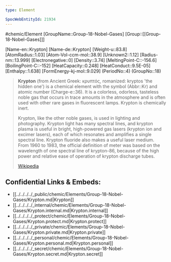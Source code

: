 ```yaml
---
type: Element

SpocWebEntityId: 21934
---
```


#chemic/Element 
[GroupName::Group-18-Nobel-Gases]
[Group::[[Group-18-Nobel-Gases]]]


[Name-en::Krypton]
[Name-de::Krypton]
[Weight-u::83.8]
[AtomRadius::1.03]
[Atom-Vol-ccm-mol::38.9]
[Unknown2::1.12]
[Radius-nm::13.999]
[Electronegative::0]
[Density::3.74]
[MeltingPoint-C::-156.6]
[BoilingPoint-C::-152]
[HeatCapacity::0.248]
[HeatConduct::9.5E-05]
[Enthalpy::1.638]
[FormEnergy-kj-mol::9.029]
(PeriodNo::4)
(GroupNo::18)


> **Krypton** (from Ancient Greek: κρυπτός, romanized: kryptos 'the hidden one') is a chemical element with the symbol (Abbr::Kr) and atomic number (Charge-e::36). It is a colorless, odorless, tasteless noble gas that occurs in trace amounts in the atmosphere and is often used with other rare gases in fluorescent lamps. Krypton is chemically inert.
>
> Krypton, like the other noble gases, is used in lighting and photography. Krypton light has many spectral lines, and krypton plasma is useful in bright, high-powered gas lasers (krypton ion and excimer lasers), each of which resonates and amplifies a single spectral line. Krypton fluoride also makes a useful laser medium. From 1960 to 1983, the official definition of meter was based on the wavelength of one spectral line of krypton-86, because of the high power and relative ease of operation of krypton discharge tubes.
>
> [Wikipedia](https://en.wikipedia.org/wiki/Krypton)

## Confidential Links & Embeds: 
- [[../../../../_public/chemic/Elements/Group-18-Nobel-Gases/Krypton.md|Krypton]] 
- [[../../../../_internal/chemic/Elements/Group-18-Nobel-Gases/Krypton.internal.md|Krypton.internal]] 
- [[../../../../_protect/chemic/Elements/Group-18-Nobel-Gases/Krypton.protect.md|Krypton.protect]] 
- [[../../../../_private/chemic/Elements/Group-18-Nobel-Gases/Krypton.private.md|Krypton.private]] 
- [[../../../../_personal/chemic/Elements/Group-18-Nobel-Gases/Krypton.personal.md|Krypton.personal]] 
- [[../../../../_secret/chemic/Elements/Group-18-Nobel-Gases/Krypton.secret.md|Krypton.secret]] 
